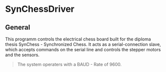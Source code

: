 # SynChessDriver
## General
This programm controls the electrical chess board built for the diploma thesis SynChess - Synchronized Chess. It acts as a serial-connection slave, which accepts commands on the serial line and controls the stepper motors and the sensors.

> The system operaters with a BAUD - Rate of 9600.